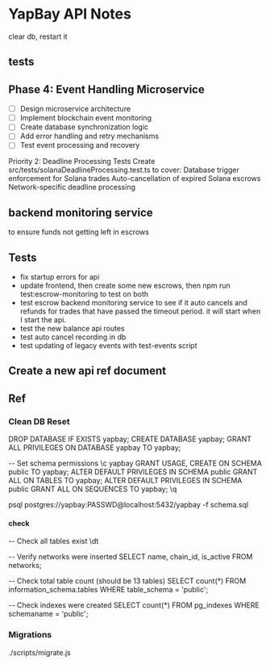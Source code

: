 # YapBay API Notes

clear db, restart it

## tests

## Phase 4: Event Handling Microservice

- [ ] Design microservice architecture
- [ ] Implement blockchain event monitoring
- [ ] Create database synchronization logic
- [ ] Add error handling and retry mechanisms
- [ ] Test event processing and recovery

Priority 2: Deadline Processing Tests
Create src/tests/solanaDeadlineProcessing.test.ts to cover:
Database trigger enforcement for Solana trades
Auto-cancellation of expired Solana escrows
Network-specific deadline processing

## backend monitoring service

to ensure funds not getting left in escrows

## Tests

- fix startup errors for api
- update frontend, then create some new escrows, then npm run test:escrow-monitoring to test on both
- test escrow backend monitoring service to see if it auto cancels and refunds for trades that have passed the timeout period. it will start when I start the api.
- test the new balance api routes
- test auto cancel recording in db
- test updating of legacy events with test-events script

## Create a new api ref document

## Ref

### Clean DB Reset

DROP DATABASE IF EXISTS yapbay;
CREATE DATABASE yapbay;
GRANT ALL PRIVILEGES ON DATABASE yapbay TO yapbay;

-- Set schema permissions
\c yapbay
GRANT USAGE, CREATE ON SCHEMA public TO yapbay;
ALTER DEFAULT PRIVILEGES IN SCHEMA public GRANT ALL ON TABLES TO yapbay;
ALTER DEFAULT PRIVILEGES IN SCHEMA public GRANT ALL ON SEQUENCES TO yapbay;
\q

psql postgres://yapbay:PASSWD@localhost:5432/yapbay -f schema.sql

#### check

-- Check all tables exist
\dt

-- Verify networks were inserted
SELECT name, chain_id, is_active FROM networks;

-- Check total table count (should be 13 tables)
SELECT count(\*) FROM information_schema.tables WHERE table_schema = 'public';

-- Check indexes were created
SELECT count(\*) FROM pg_indexes WHERE schemaname = 'public';

### Migrations

./scripts/migrate.js
